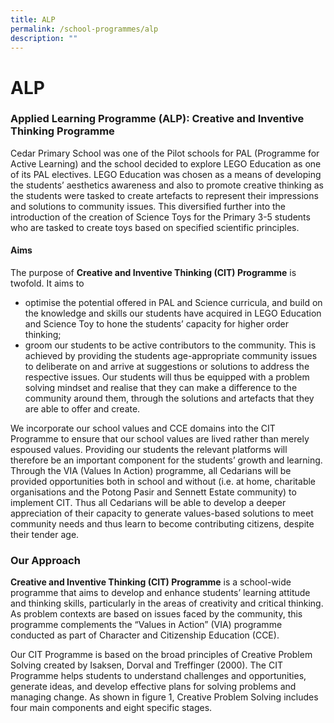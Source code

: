 ```yaml
---
title: ALP
permalink: /school-programmes/alp
description: ""
---
```

# **ALP**

### Applied Learning Programme (ALP): Creative and Inventive Thinking Programme

Cedar Primary School was one of the Pilot schools for PAL (Programme for Active Learning) and the school decided to explore LEGO Education as one of its PAL electives. LEGO Education was chosen as a means of developing the students’ aesthetics awareness and also to promote creative thinking as the students were tasked to create artefacts to represent their impressions and solutions to community issues. This diversified further into the introduction of the creation of Science Toys for the Primary 3-5 students who are tasked to create toys based on specified scientific principles.


#### Aims

The purpose of **Creative and Inventive Thinking (CIT) Programme** is twofold. It aims to

*   optimise the potential offered in PAL and Science curricula, and build on the knowledge and skills our students have acquired in LEGO Education and Science Toy to hone the students’ capacity for higher order thinking;
*   groom our students to be active contributors to the community. This is achieved by providing the students age-appropriate community issues to deliberate on and arrive at suggestions or solutions to address the respective issues. Our students will thus be equipped with a problem solving mindset and realise that they can make a difference to the community around them, through the solutions and artefacts that they are able to offer and create.

We incorporate our school values and CCE domains into the CIT Programme to ensure that our school values are lived rather than merely espoused values. Providing our students the relevant platforms will therefore be an important component for the students’ growth and learning. Through the VIA (Values In Action) programme, all Cedarians will be provided opportunities both in school and without (i.e. at home, charitable organisations and the Potong Pasir and Sennett Estate community) to implement CIT. Thus all Cedarians will be able to develop a deeper appreciation of their capacity to generate values-based solutions to meet community needs and thus learn to become contributing citizens, despite their tender age.


### Our Approach

**Creative and Inventive Thinking (CIT) Programme** is a school-wide programme that aims to develop and enhance students’ learning attitude and thinking skills, particularly in the areas of creativity and critical thinking. As problem contexts are based on issues faced by the community, this programme complements the “Values in Action” (VIA) programme conducted as part of Character and Citizenship Education (CCE).

Our CIT Programme is based on the broad principles of Creative Problem Solving created by Isaksen, Dorval and Treffinger (2000). The CIT Programme helps students to understand challenges and opportunities, generate ideas, and develop effective plans for solving problems and managing change. As shown in figure 1, Creative Problem Solving includes four main components and eight specific stages.